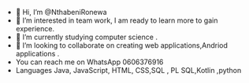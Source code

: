 - 👋 Hi, I’m @NthabeniRonewa
- 👀 I’m interested  in team work, I am ready to learn more to gain experience. 
- 🌱 I’m currently studying computer science .
- 💞️ I’m looking to collaborate on  creating web applications,Andriod applications .
- You can reach me on WhatsApp 0606376916
- Languages Java, JavaScript, HTML, CSS,SQL , PL SQL,Kotlin ,python
<!---
NthabeniRonewa/NthabeniRonewa is a ✨ special ✨ repository because its `README.md` (this file) appears on your GitHub profile.
You can click the Preview link to take a look at your changes.
--->
